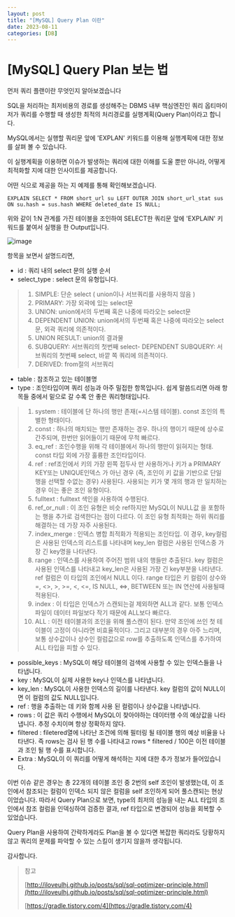 ```yaml
---
layout: post
title: "[MySQL] Query Plan 이란"
date: 2023-08-11
categories: [DB]
---
```

# [MySQL] Query Plan 보는 법


먼저 쿼리 플랜이란 무엇인지 알아보겠습니다

SQL을 처리하는 최저비용의 경로를 생성해주는 DBMS 내부 핵심엔진인 쿼리 옵티마이저가 쿼리를 수행할 때 생성한 최적의 처리경로를 실행계획(Query Plan)이라고 합니다.

MySQL에서는 실행할 쿼리문 앞에 'EXPLAN' 키워드를 이용해 실행계획에 대한 정보를 살펴 볼 수 있습니다.

이 실행계획을 이용하면 이슈가 발생하는 쿼리에 대한 이해를 도울 뿐만 아니라, 어떻게 최적화할 지에 대한 인사이트를 제공합니다.

어떤 식으로 제공을 하는 지 예제를 통해 확인해보겠습니다.

```
EXPLAIN SELECT * FROM short_url su LEFT OUTER JOIN short_url_stat sus ON su.hash = sus.hash WHERE deleted_date IS NULL;
```

위와 같이 1:N 관계를 가진 테이블을 조인하여 SELECT한 쿼리문 앞에 'EXPLAIN' 키워드를 붙여서 실행을 한 Output입니다.

![image](https://img1.daumcdn.net/thumb/R1280x0/?scode=mtistory2&fname=https%3A%2F%2Fblog.kakaocdn.net%2Fdn%2Fdbbqa9%2FbtqD8PMH5VI%2FzlEXJRccyWVzs9eFeLK9A1%2Fimg.png)

항목을 보면서 설명드리면,

- id : 쿼리 내의 select 문의 실행 순서
- select_type : select 문의 유형입니다.

> 1. SIMPLE: 단순 select ( union이나 서브쿼리를 사용하지 않음 )
> 2. PRIMARY: 가장 외곽에 있는 select문
> 3. UNION: union에서의 두번째 혹은 나중에 따라오는 select문
> 4. DEPENDENT UNION: union에서의 두번째 혹은 나중에 따라오는 select문, 외곽 쿼리에 의존적이다.
> 5. UNION RESULT: union의 결과물
> 6. SUBQUERY: 서브쿼리의 첫번째 select- DEPENDENT SUBQUERY: 서브쿼리의 첫번째 select, 바깥 쪽 쿼리에 의존적이다.
> 7. DERIVED: from절의 서브쿼리

- table : 참조하고 있는 테이블명
- type : 조인타입이며 쿼리 성능과 아주 밀접한 항목입니다. 쉽게 말씀드리면 아래 항목들 중에서 밑으로 갈 수록 안 좋은 쿼리형태입니다.

> 1. system : 테이블에 단 하나의 행만 존재(=시스템 테이블). const 조인의 특별한 형태이다.
> 2. const : 하나의 매치되는 행만 존재하는 경우. 하나의 행이기 때문에 상수로 간주되며, 한번만 읽어들이기 때문에 무척 빠르다.
> 3. eq_ref : 조인수행을 위해 각 테이블에서 하나의 행만이 읽혀지는 형태. const 타입 외에 가장 훌륭한 조인타입이다.
> 4. ref : ref조인에서 키의 가장 왼쪽 접두사 만 사용하거나 키가 a PRIMARY KEY또는 UNIQUE인덱스 가 아닌 경우 (즉, 조인이 키 값을 기반으로 단일 행을 선택할 수없는 경우) 사용된다. 사용되는 키가 몇 개의 행과 만 일치하는 경우 이는 좋은 조인 유형이다.
> 5. fulltext : fulltext 색인을 사용하여 수행된다.
> 6. ref_or_null : 이 조인 유형은 비슷 ref하지만 MySQL이 NULL값 을 포함하는 행을 추가로 검색한다는 점이 다르다. 이 조인 유형 최적화는 하위 쿼리를 해결하는 데 가장 자주 사용된다.
> 7. index_merge : 인덱스 병합 최적화가 적용되는 조인타입. 이 경우, key컬럼은 사용된 인덱스의 리스트를 나타내며 key_len 컬럼은 사용된 인덱스중 가장 긴 key명을 나타낸다.
> 8. range : 인덱스를 사용하여 주어진 범위 내의 행들만 추출된다. key 컬럼은 사용된 인덱스를 나타내고 key_len은 사용된 가장 긴 key부분을 나타낸다. ref 컬럼은 이 타입의 조인에서 NULL 이다. range 타입은 키 컬럼이 상수와 =, <>, >, >=, <, <=, IS NULL, <=>, BETWEEN 또는 IN 연산에 사용될때 적용된다.
> 9. index : 이 타입은 인덱스가 스캔되는걸 제외하면 ALL과 같다. 보통 인덱스 파일이 데이터 파일보다 작기 때문에 ALL보다 빠르다.
> 10. ALL : 이전 테이블과의 조인을 위해 풀스캔이 된다. 만약 조인에 쓰인 첫 테이블이 고정이 아니라면 비효율적이다. 그리고 대부분의 경우 아주 느리며, 보통 상수값이나 상수인 컬럼값으로 row를 추출하도록 인덱스를 추가하여 ALL 타입을 피할 수 있다.


- possible_keys : MySQL이 해당 테이블의 검색에 사용할 수 있는 인덱스들을 나타냅니다.
- key : MySQL이 실제 사용한 key나 인덱스를 나타냅니다.
- key_len : MySQL이 사용한 인덱스의 길이를 나타낸다. key 컬럼의 값이 NULL이면 이 컬럼의 값도 NULL입니다.
- ref : 행을 추출하는 데 키와 함께 사용 된 컬럼이나 상수값을 나타냅니다.
- rows : 이 값은 쿼리 수행에서 MySQL이 찾아야하는 데이터행 수의 예상값을 나타냅니다. 추정 수치이며 항상 정확하지 않다.
- filtered : filetered열에 나타난 조건에 의해 필터링 될 테이블 행의 예상 비율을 나타낸다. 즉 rows는 검사 된 행 수를 나타내고 rows * filtered / 100은 이전 테이블과 조인 될 행 수를 표시합니다.
- Extra : MySQL이 이 쿼리를 어떻게 해석하는 지에 대한 추가 정보가 들어있습니다.

이번 이슈 같은 경우는 총 22개의 테이블 조인 중 2번의 self 조인이 발생했는데, 이 조인에서 참조되는 컬럼이 인덱스 되지 않은 컬럼을 self 조인하게 되어 풀스캔되는 현상이었습니다. 따라서 Query Plan으로 보면, type의 최저의 성능을 내는 ALL 타입의 조인에서 참조 컬럼을 인덱싱하여 검증한 결과, ref 타입으로 변경되어 성능을 회복할 수 있었습니다.

Query Plan을 사용하여 간략하게라도 Plan을 볼 수 있다면 복잡한 쿼리라도 당황하지 않고 쿼리의 문제를 파악할 수 있는 스킬이 생기지 않을까 생각됩니다.

감사합니다.

> 참고
> 
> 
> [http://iloveulhj.github.io/posts/sql/sql-optimizer-principle.html](http://iloveulhj.github.io/posts/sql/sql-optimizer-principle.html)
> 
> [https://gradle.tistory.com/4](https://gradle.tistory.com/4)